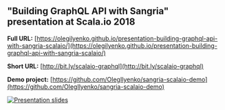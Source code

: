 ## "Building GraphQL API with Sangria" presentation at Scala.io 2018

**Full URL:** [https://olegilyenko.github.io/presentation-building-graphql-api-with-sangria-scalaio/](https://olegilyenko.github.io/presentation-building-graphql-api-with-sangria-scalaio/)

**Short URL:** [http://bit.ly/scalaio-graphql](http://bit.ly/scalaio-graphql)

**Demo project:** [https://github.com/OlegIlyenko/sangria-scalaio-demo](https://github.com/OlegIlyenko/sangria-scalaio-demo)



[![Presentation slides](https://olegilyenko.github.io/presentation-building-graphql-api-with-sangria-scalaio/assets/img/preview.png)](https://olegilyenko.github.io/presentation-building-graphql-api-with-sangria-scalaio/)